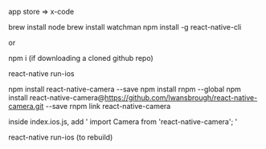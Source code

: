 app store => x-code

brew install node
brew install watchman
npm install -g react-native-cli

or 

npm i (if downloading a cloned github repo)

react-native run-ios

npm install react-native-camera --save
npm install rnpm --global
npm install react-native-camera@https://github.com/lwansbrough/react-native-camera.git --save
rnpm link react-native-camera


inside index.ios.js, add ' import Camera from 'react-native-camera'; '


react-native run-ios (to rebuild)